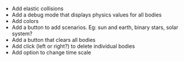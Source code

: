 * Add elastic collisions
* Add a debug mode that displays physics values for all bodies
* Add colors
* Add a button to add scenarios. Eg: sun and earth, binary stars, solar system?
* Add a button that clears all bodies
* Add click (left or right?) to delete individual bodies
* Add option to change time scale